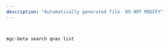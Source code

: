 ```yaml
---
description: "Automatically generated file. DO NOT MODIFY"
---
```


```bash


mgc-beta search qnas list

```